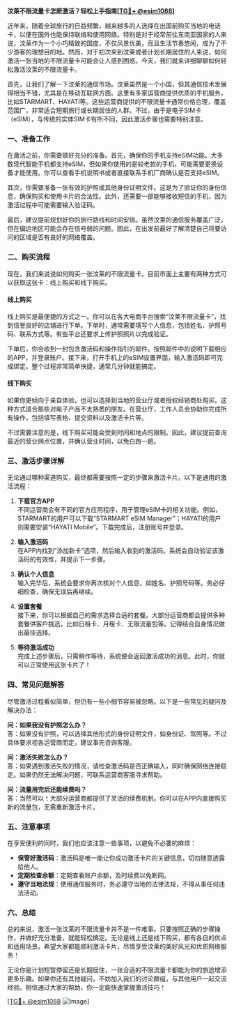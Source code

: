 **汶萊不限流量卡怎麽激活？轻松上手指南[[TG💪+ @esim1088](https://t.me/s/esim1088)]**

近年来，随着全球旅行的日益频繁，越来越多的人选择在出国前购买当地的电话卡，以便在国外也能保持联络和使用网络。特别是对于经常前往东南亚国家的人来说，汶莱作为一个小巧精致的国度，不仅风景优美，而且生活节奏悠闲，成为了不少游客的理想目的地。然而，对于初次来到汶莱或者计划长期居住的人来说，如何激活一张当地的不限流量卡可能会让人感到困惑。今天，我们就来详细聊聊如何轻松激活汶莱的不限流量卡。

首先，让我们了解一下汶莱的通信市场。汶莱虽然是一个小国，但其通信技术发展得相当不错，尤其是在移动互联网方面。这里有多家运营商提供优质的手机服务，比如STARMART、HAYATI等。这些运营商提供的不限流量卡通常价格合理，覆盖范围广，非常适合短期旅行或长期居住的人群。不过，由于是电子SIM卡（eSIM），与传统的实体SIM卡有所不同，因此激活步骤也需要特别注意。

### 一、准备工作

在激活之前，你需要做好充分的准备。首先，确保你的手机支持eSIM功能。大多数现代智能手机都支持eSIM，但如果你使用的是较老款的手机，可能需要更换设备才能使用。你可以查看手机说明书或者直接联系手机厂商确认是否支持eSIM。

其次，你需要准备一张有效的护照或其他身份证明文件。这是为了验证你的身份信息，确保购买和使用卡片的合法性。此外，还需要一部能够接收短信的手机，因为激活过程中可能需要输入验证码。

最后，建议提前规划好你的旅行路线和时间安排。虽然汶莱的通信服务覆盖广泛，但在偏远地区可能会存在信号弱的问题。因此，在出发前最好了解清楚自己将要访问的区域是否有良好的网络覆盖。

### 二、购买流程

现在，我们来说说如何购买一张汶莱的不限流量卡。目前市面上主要有两种方式可以获取这张卡：线上购买和线下购买。

#### 线上购买

线上购买是最便捷的方式之一。你可以在各大电商平台搜索“汶莱不限流量卡”，找到信誉良好的店铺进行下单。下单时，通常需要填写个人信息，包括姓名、护照号码、联系方式等。有些平台还要求上传护照照片以完成验证。

下单后，你会收到一封包含激活码和操作指引的邮件。按照邮件中的说明下载相应的APP，并登录账户。接下来，打开手机上的eSIM设置界面，输入激活码即可完成绑定。整个过程非常简单快捷，通常几分钟就能搞定。

#### 线下购买

如果你更倾向于亲自体验，也可以选择到当地的营业厅或者授权经销商处购买。这种方式适合那些对电子产品不太熟悉的朋友。在营业厅，工作人员会协助你完成所有操作，包括填写表格、提交资料以及激活卡片等。

不过需要注意的是，线下购买可能会受到时间和地点的限制。因此，建议提前查询最近的营业网点位置，并确认营业时间，以免白跑一趟。

### 三、激活步骤详解

无论通过哪种渠道购买，最终都需要按照一定的步骤来激活卡片。以下是通用的激活流程：

1. **下载官方APP**  
   不同运营商会有不同的官方应用程序，用于管理eSIM卡的相关功能。例如，STARMART的用户可以下载“STARMART eSIM Manager”；HAYATI的用户则需要安装“HAYATI Mobile”。下载完成后，注册账号并登录。

2. **输入激活码**  
   在APP内找到“添加新卡”选项，然后输入收到的激活码。系统会自动验证该激活码的有效性，并提示下一步骤。

3. **确认个人信息**  
   输入完毕后，系统会要求你再次核对个人信息，如姓名、护照号码等。务必仔细检查，确保无误后再继续。

4. **设置套餐**  
   接下来，你可以根据自己的需求选择合适的套餐。大部分运营商都会提供多种套餐供客户挑选，比如日租卡、月租卡、无限流量包等。记得结合自身情况做出最佳选择。

5. **等待激活成功**  
   完成上述步骤后，只需稍作等待，系统便会返回激活成功的消息。此时，你就可以正常使用这张卡片了！

### 四、常见问题解答

尽管激活过程看似简单，但仍有一些小细节容易被忽略。以下是一些常见的疑问及解决办法：

**问：如果我没有护照怎么办？**  
答：如果没有护照，可以选择其他形式的身份证明文件，如身份证、驾照等。不过具体要求视各运营商而定，建议事先咨询客服。

**问：激活失败怎么办？**  
答：如果遇到激活失败的情况，请检查激活码是否正确输入，同时确保网络连接稳定。如果仍然无法解决问题，可联系运营商客服寻求帮助。

**问：流量用完后还能续费吗？**  
答：当然可以！大部分运营商都提供了灵活的续费机制。你可以在APP内直接购买新的流量包，无需重新激活卡片。

### 五、注意事项

在享受便利的同时，我们也应该注意一些事项，以避免不必要的麻烦：

- **保管好激活码**：激活码是唯一能让你成功激活卡片的关键信息，切勿随意透露给他人。
- **定期检查余额**：定期查看账户余额，及时续费以免断网。
- **遵守当地法规**：使用通信服务时，务必遵守当地的法律法规，不得从事任何违法活动。

### 六、总结

总的来说，激活一张汶莱的不限流量卡并不是一件难事。只要按照正确的步骤操作，并做好充分准备，就能轻松搞定。无论是线上还是线下购买，都有各自的优点和适用场景。希望大家都能顺利激活卡片，尽情享受汶莱的美好风光和优质网络服务！

无论你是计划短暂停留还是长期居住，一张合适的不限流量卡都能为你的旅途增添更多乐趣。如果你还有其他疑问，不妨加入我们的讨论群组，与其他用户一起交流经验。相信通过大家的帮助，你一定能快速掌握激活技巧！

[[TG💪+ @esim1088](https://t.me/s/esim1088) ![Image](https://i.postimg.cc/4NQfJmqS/Snipaste-2025-05-13-00-14-12.png)]